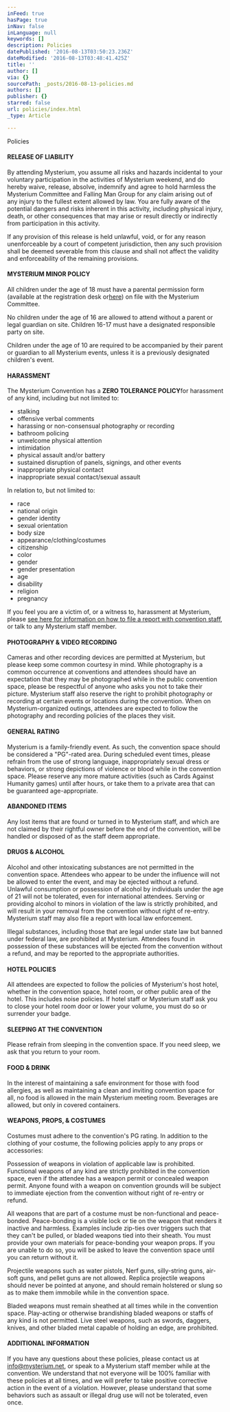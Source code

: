 ```yaml
---
inFeed: true
hasPage: true
inNav: false
inLanguage: null
keywords: []
description: Policies
datePublished: '2016-08-13T03:50:23.236Z'
dateModified: '2016-08-13T03:48:41.425Z'
title: ''
author: []
via: {}
sourcePath: _posts/2016-08-13-policies.md
authors: []
publisher: {}
starred: false
url: policies/index.html
_type: Article

---
```

Policies

#### RELEASE OF LIABILITY

By attending Mysterium, you assume all risks and hazards incidental to your voluntary participation in the activities of Mysterium weekend, and do hereby waive, release, absolve, indemnify and agree to hold harmless the Mysterium Committee and Falling Man Group for any claim arising out of any injury to the fullest extent allowed by law. You are fully aware of the potential dangers and risks inherent in this activity, including physical injury, death, or other consequences that may arise or result directly or indirectly from participation in this activity.

If any provision of this release is held unlawful, void, or for any reason unenforceable by a court of competent jurisdiction, then any such provision shall be deemed severable from this clause and shall not affect the validity and enforceability of the remaining provisions.

#### MYSTERIUM MINOR POLICY

All children under the age of 18 must have a parental permission form (available at the registration desk or[here][0]) on file with the Mysterium Committee.

No children under the age of 16 are allowed to attend without a parent or legal guardian on site. Children 16-17 must have a designated responsible party on site.

Children under the age of 10 are required to be accompanied by their parent or guardian to all Mysterium events, unless it is a previously designated children's event.

#### HARASSMENT

The Mysterium Convention has a **ZERO TOLERANCE POLICY**for harassment of any kind, including but not limited to:

* stalking
* offensive verbal comments
* harassing or non-consensual photography or recording
* bathroom policing
* unwelcome physical attention
* intimidation
* physical assault and/or battery
* sustained disruption of panels, signings, and other events
* inappropriate physical contact
* inappropriate sexual contact/sexual assault

In relation to, but not limited to:

* race
* national origin
* gender identity
* sexual orientation
* body size
* appearance/clothing/costumes
* citizenship
* color
* gender
* gender presentation
* age
* disability
* religion
* pregnancy

If you feel you are a victim of, or a witness to, harassment at Mysterium, please [see here for information on how to file a report with convention staff][1], or talk to any Mysterium staff member.

#### PHOTOGRAPHY & VIDEO RECORDING

Cameras and other recording devices are permitted at Mysterium, but please keep some common courtesy in mind. While photography is a common occurrence at conventions and attendees should have an expectation that they may be photographed while in the public convention space, please be respectful of anyone who asks you not to take their picture. Mysterium staff also reserve the right to prohibit photography or recording at certain events or locations during the convention. When on Mysterium-organized outings, attendees are expected to follow the photography and recording policies of the places they visit.

#### GENERAL RATING

Mysterium is a family-friendly event. As such, the convention space should be considered a "PG"-rated area. During scheduled event times, please refrain from the use of strong language, inappropriately sexual dress or behaviors, or strong depictions of violence or blood while in the convention space. Please reserve any more mature activities (such as Cards Against Humanity games) until after hours, or take them to a private area that can be guaranteed age-appropriate.

#### ABANDONED ITEMS

Any lost items that are found or turned in to Mysterium staff, and which are not claimed by their rightful owner before the end of the convention, will be handled or disposed of as the staff deem appropriate.

#### DRUGS & ALCOHOL

Alcohol and other intoxicating substances are not permitted in the convention space. Attendees who appear to be under the influence will not be allowed to enter the event, and may be ejected without a refund. Unlawful consumption or possession of alcohol by individuals under the age of 21 will not be tolerated, even for international attendees. Serving or providing alcohol to minors in violation of the law is strictly prohibited, and will result in your removal from the convention without right of re-entry. Mysterium staff may also file a report with local law enforcement.

Illegal substances, including those that are legal under state law but banned under federal law, are prohibited at Mysterium. Attendees found in possession of these substances will be ejected from the convention without a refund, and may be reported to the appropriate authorities.

#### HOTEL POLICIES

All attendees are expected to follow the policies of Mysterium's host hotel, whether in the convention space, hotel room, or other public area of the hotel. This includes noise policies. If hotel staff or Mysterium staff ask you to close your hotel room door or lower your volume, you must do so or surrender your badge.

#### SLEEPING AT THE CONVENTION

Please refrain from sleeping in the convention space. If you need sleep, we ask that you return to your room.

#### FOOD & DRINK

In the interest of maintaining a safe environment for those with food allergies, as well as maintaining a clean and inviting convention space for all, no food is allowed in the main Mysterium meeting room. Beverages are allowed, but only in covered containers.

#### WEAPONS, PROPS, & COSTUMES

Costumes must adhere to the convention's PG rating. In addition to the clothing of your costume, the following policies apply to any props or accessories:

Possession of weapons in violation of applicable law is prohibited. Functional weapons of any kind are strictly prohibited in the convention space, even if the attendee has a weapon permit or concealed weapon permit. Anyone found with a weapon on convention grounds will be subject to immediate ejection from the convention without right of re-entry or refund.

All weapons that are part of a costume must be non-functional and peace-bonded. Peace-bonding is a visible lock or tie on the weapon that renders it inactive and harmless. Examples include zip-ties over triggers such that they can't be pulled, or bladed weapons tied into their sheath. You must provide your own materials for peace-bonding your weapon props. If you are unable to do so, you will be asked to leave the convention space until you can return without it.

Projectile weapons such as water pistols, Nerf guns, silly-string guns, air-soft guns, and pellet guns are not allowed. Replica projectile weapons should never be pointed at anyone, and should remain holstered or slung so as to make them immobile while in the convention space.

Bladed weapons must remain sheathed at all times while in the convention space. Play-acting or otherwise brandishing bladed weapons or staffs of any kind is not permitted. Live steel weapons, such as swords, daggers, knives, and other bladed metal capable of holding an edge, are prohibited.

#### ADDITIONAL INFORMATION

If you have any questions about these policies, please contact us at info@mysterium.net, or speak to a Mysterium staff member while at the convention. We understand that not everyone will be 100% familiar with these policies at all times, and we will prefer to take positive corrective action in the event of a violation. However, please understand that some behaviors such as assault or illegal drug use will not be tolerated, even once.

[0]: https://drive.google.com/file/d/0B_LL7Ok89O3wN3p5Q2hCV2Y2LXc/view?usp=sharing
[1]: http://www.mysterium.net/harassment "Reporting Harassment Policy Violations"